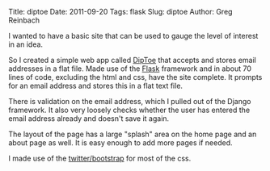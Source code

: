 Title: diptoe
Date: 2011-09-20
Tags: flask
Slug: diptoe
Author: Greg Reinbach

I wanted to have a basic site that can be used to gauge the level of interest in an idea. 

So I created a simple web app called [DipToe](https://github.com/reinbach/diptoe) that accepts and stores email addresses in a flat file. Made use of the [Flask](http://flask.pocoo.org/) framework and in about 70 lines of code, excluding the html and css, have the site complete. It prompts for an email address and stores this in a flat text file. 

There is validation on the email address, which I pulled out of the Django framework. It also very loosely checks whether the user has entered the email address already and doesn't save it again.

The layout of the page has a large "splash" area on the home page and an about page as well. It is easy enough to add more pages if needed.

I made use of the [twitter/bootstrap](https://github.com/twitter/bootstrap) for most of the css.
